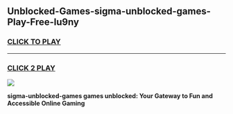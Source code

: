 
## Unblocked-Games-sigma-unblocked-games-Play-Free-lu9ny
<h3>
<a href="https://premium76.site?title=sigma-unblocked-games&ref=09A">CLICK TO PLAY</a></h3>
<hr>

<h3>
<a href="https://premium76.site?title=sigma-unblocked-games&ref=09A">CLICK 2 PLAY</a>
  
</h3>

<a href="https://premium76.site?title=sigma-unblocked-games&ref=09A"><img src="https://clearcache.store/games.png"></a>


**sigma-unblocked-games games unblocked: Your Gateway to Fun and Accessible Online Gaming**

